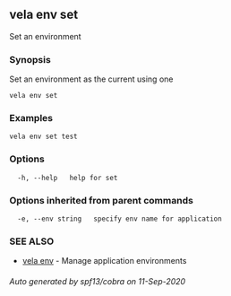 ## vela env set

Set an environment

### Synopsis

Set an environment as the current using one

```
vela env set
```

### Examples

```
vela env set test
```

### Options

```
  -h, --help   help for set
```

### Options inherited from parent commands

```
  -e, --env string   specify env name for application
```

### SEE ALSO

* [vela env](vela_env.md)	 - Manage application environments

###### Auto generated by spf13/cobra on 11-Sep-2020
